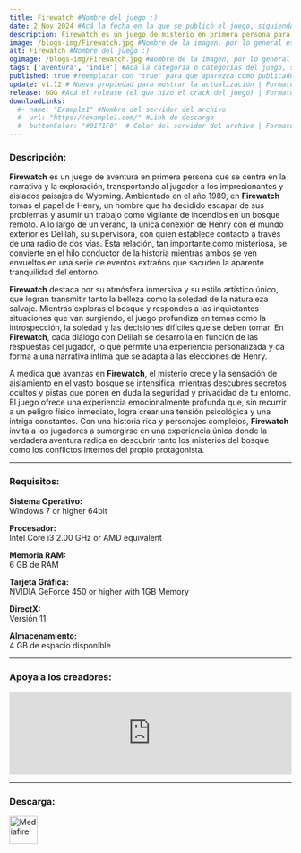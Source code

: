```yaml
---
title: Firewatch #Nombre del juego :)
date: 2 Nov 2024 #Acá la fecha en la que se publicó el juego, siguiendo este formato: Dia "30", Mes "Oct", Año "2024" = como debe quedar: 30 Oct 2024
description: Firewatch es un juego de misterio en primera persona para un jugador que se desarrolla en la selva de Wyoming. #Acá una mini descripción del juego
image: /blogs-img/Firewatch.jpg #Nombre de la imagen, por lo general es exactamente el mismo nombre que el juego excluyendo lo ":" (Dos puntos)
alt: Firewatch #Nombre del juego :)
ogImage: /blogs-img/Firewatch.jpg #Nombre de la imagen, por lo general es exactamente el mismo nombre que el juego excluyendo lo ":" (Dos puntos)
tags: ['aventura', 'indie'] #Acá la categoría o categorías del juego, si es más de una se coloca en este formato: ['categoría1', 'categoría2']
published: true #reemplazar con "true" para que aparezca como publicado
update: v1.12 # Nueva propiedad para mostrar la actualización | Formato: v1.0.0
release: GOG #Acá el release (el que hizo el crack del juego) | Formato: Nicolhetti
downloadLinks:
  #- name: "Example1" #Nombre del servidor del archivo
  #  url: "https://example1.com/" #Link de descarga
  #  buttonColor: "#0171F0"  # Color del servidor del archivo | Formato hexadecimal | MediaFire: #0171F0 | Buzzheavier: #FF6600 |
---
```


<!--En VSCode seleccionando una palabra, por ejemplo: "Firewatch" y apretando Ctrl+F2 se seleccionan todas las palabras iguales-->

### Descripción:
**Firewatch** es un juego de aventura en primera persona que se centra en la narrativa y la exploración, transportando al jugador a los impresionantes y aislados paisajes de Wyoming. Ambientado en el año 1989, en **Firewatch** tomas el papel de Henry, un hombre que ha decidido escapar de sus problemas y asumir un trabajo como vigilante de incendios en un bosque remoto. A lo largo de un verano, la única conexión de Henry con el mundo exterior es Delilah, su supervisora, con quien establece contacto a través de una radio de dos vías. Esta relación, tan importante como misteriosa, se convierte en el hilo conductor de la historia mientras ambos se ven envueltos en una serie de eventos extraños que sacuden la aparente tranquilidad del entorno.

**Firewatch** destaca por su atmósfera inmersiva y su estilo artístico único, que logran transmitir tanto la belleza como la soledad de la naturaleza salvaje. Mientras exploras el bosque y respondes a las inquietantes situaciones que van surgiendo, el juego profundiza en temas como la introspección, la soledad y las decisiones difíciles que se deben tomar. En **Firewatch**, cada diálogo con Delilah se desarrolla en función de las respuestas del jugador, lo que permite una experiencia personalizada y da forma a una narrativa íntima que se adapta a las elecciones de Henry.

A medida que avanzas en **Firewatch**, el misterio crece y la sensación de aislamiento en el vasto bosque se intensifica, mientras descubres secretos ocultos y pistas que ponen en duda la seguridad y privacidad de tu entorno. El juego ofrece una experiencia emocionalmente profunda que, sin recurrir a un peligro físico inmediato, logra crear una tensión psicológica y una intriga constantes. Con una historia rica y personajes complejos, **Firewatch** invita a los jugadores a sumergirse en una experiencia única donde la verdadera aventura radica en descubrir tanto los misterios del bosque como los conflictos internos del propio protagonista.

<!--Prompt para Chat-GPT: Hazme una descripción para el juego "Firewatch" y cada que menciones "Firewatch" ponlo en negrita -->

---

### Requisitos:
**Sistema Operativo:**  
Windows 7 or higher 64bit

**Procesador:**  
Intel Core i3 2.00 GHz or AMD equivalent

**Memoria RAM:**  
6 GB de RAM

**Tarjeta Gráfica:**  
NVIDIA GeForce 450 or higher with 1GB Memory

**DirectX:**  
Versión 11

**Almacenamiento:**  
4 GB de espacio disponible

<!--Si falta o sobra un requisito se quita o se agrega manteniendo el mismo formato-->

---

### Apoya a los creadores:
<iframe src="https://store.steampowered.com/widget/383870/" frameborder="0" style="background-color: transparent; width: 100% !important; aspect-ratio: 646 / 190;"></iframe>

<!--Reemplazar los numeros (AppID) del juego (en este caso 2668510) por el numero (AppID) correspondiente con el juego a publicar-->
<!--El AppID se encuentra en la URL del Juego en Steam-->

---

### Descarga:

[<img src="https://gist.github.com/cxmeel/0dbc95191f239b631c3874f4ccf114e2/raw/download.svg" alt="Mediafire" height="50" />](https://www.mediafire.com/file/dqhdwylns8hfqy7/Firewatch.zip/file)

<!-- # se debe reemplazar por el link de descarga-->

<!--NOMBRE-DEL-SERVICIO se debe reemplazar por el servicio donde está subido el juego-->
